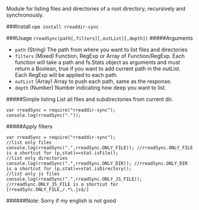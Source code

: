 Module for listing files and directories of a root directory, recursively and synchronously.

###Install
`npm install rreaddir-sync`

###Usage
`rreadSync(path[,filters][,outList][,depth])`
#####Arguments
* `path` (String) The path from where you want to list files and directories
* `filters` (Mixed) Function, RegExp or Array of Function/RegExp. Each function will take a path and fs.Stats object as arguments and must return a Boolean, true if you want to add current path in the outList. Each RegExp will be applied to each path.
* `outList` (Array) Array to push each path, same as the response.
* `depth` (Number) Number indicating how deep you want to list.

#####Simple listing
List all files and subdirectories from current dir.
```
var rreadSync = require("rreaddir-sync");
console.log(rreadSync("."));
```
#####Apply filters
```
var rreadSync = require("rreaddir-sync");
//list only files
console.log(rreadSync(".",rreadSync.ONLY_FILE)); //rreadSync.ONLY_FILE is a shortcut for (p,stat)=>stat.isFile();
//list only directories
console.log(rreadSync(".",rreadSync.ONLY_DIR)); //rreadSync.ONLY_DIR is a shortcut for (p,stat)=>stat.isDirectory();
//list only js files
console.log(rreadSync(".",rreadSync.ONLY_JS_FILE)); //rreadSync.ONLY_JS_FILE is a shortcut for [rreadSync.ONLY_FILE,/.*\.js$/]
```
######Note: Sorry if my english is not good

